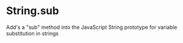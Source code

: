 String.sub
==========

Add's a "sub" method into the JavaScript String prototype for variable substitution in strings